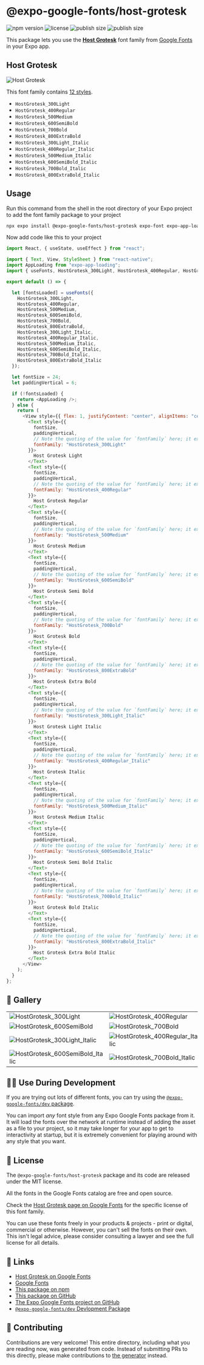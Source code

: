 # @expo-google-fonts/host-grotesk

![npm version](https://flat.badgen.net/npm/v/@expo-google-fonts/host-grotesk)
![license](https://flat.badgen.net/github/license/expo/google-fonts)
![publish size](https://flat.badgen.net/packagephobia/install/@expo-google-fonts/host-grotesk)
![publish size](https://flat.badgen.net/packagephobia/publish/@expo-google-fonts/host-grotesk)

This package lets you use the [**Host Grotesk**](https://fonts.google.com/specimen/Host+Grotesk) font family from [Google Fonts](https://fonts.google.com/) in your Expo app.

## Host Grotesk

![Host Grotesk](./font-family.png)

This font family contains [12 styles](#-gallery).

- `HostGrotesk_300Light`
- `HostGrotesk_400Regular`
- `HostGrotesk_500Medium`
- `HostGrotesk_600SemiBold`
- `HostGrotesk_700Bold`
- `HostGrotesk_800ExtraBold`
- `HostGrotesk_300Light_Italic`
- `HostGrotesk_400Regular_Italic`
- `HostGrotesk_500Medium_Italic`
- `HostGrotesk_600SemiBold_Italic`
- `HostGrotesk_700Bold_Italic`
- `HostGrotesk_800ExtraBold_Italic`

## Usage

Run this command from the shell in the root directory of your Expo project to add the font family package to your project

```sh
npx expo install @expo-google-fonts/host-grotesk expo-font expo-app-loading
```

Now add code like this to your project

```js
import React, { useState, useEffect } from "react";

import { Text, View, StyleSheet } from "react-native";
import AppLoading from "expo-app-loading";
import { useFonts, HostGrotesk_300Light, HostGrotesk_400Regular, HostGrotesk_500Medium, HostGrotesk_600SemiBold, HostGrotesk_700Bold, HostGrotesk_800ExtraBold, HostGrotesk_300Light_Italic, HostGrotesk_400Regular_Italic, HostGrotesk_500Medium_Italic, HostGrotesk_600SemiBold_Italic, HostGrotesk_700Bold_Italic, HostGrotesk_800ExtraBold_Italic } from '@expo-google-fonts/host-grotesk';

export default () => {

  let [fontsLoaded] = useFonts({
    HostGrotesk_300Light, 
    HostGrotesk_400Regular, 
    HostGrotesk_500Medium, 
    HostGrotesk_600SemiBold, 
    HostGrotesk_700Bold, 
    HostGrotesk_800ExtraBold, 
    HostGrotesk_300Light_Italic, 
    HostGrotesk_400Regular_Italic, 
    HostGrotesk_500Medium_Italic, 
    HostGrotesk_600SemiBold_Italic, 
    HostGrotesk_700Bold_Italic, 
    HostGrotesk_800ExtraBold_Italic
  });

  let fontSize = 24;
  let paddingVertical = 6;

  if (!fontsLoaded) {
    return <AppLoading />;
  } else {
    return (
      <View style={{ flex: 1, justifyContent: "center", alignItems: "center" }}>
        <Text style={{
          fontSize,
          paddingVertical,
          // Note the quoting of the value for `fontFamily` here; it expects a string!
          fontFamily: "HostGrotesk_300Light"
        }}>
          Host Grotesk Light
        </Text>
        <Text style={{
          fontSize,
          paddingVertical,
          // Note the quoting of the value for `fontFamily` here; it expects a string!
          fontFamily: "HostGrotesk_400Regular"
        }}>
          Host Grotesk Regular
        </Text>
        <Text style={{
          fontSize,
          paddingVertical,
          // Note the quoting of the value for `fontFamily` here; it expects a string!
          fontFamily: "HostGrotesk_500Medium"
        }}>
          Host Grotesk Medium
        </Text>
        <Text style={{
          fontSize,
          paddingVertical,
          // Note the quoting of the value for `fontFamily` here; it expects a string!
          fontFamily: "HostGrotesk_600SemiBold"
        }}>
          Host Grotesk Semi Bold
        </Text>
        <Text style={{
          fontSize,
          paddingVertical,
          // Note the quoting of the value for `fontFamily` here; it expects a string!
          fontFamily: "HostGrotesk_700Bold"
        }}>
          Host Grotesk Bold
        </Text>
        <Text style={{
          fontSize,
          paddingVertical,
          // Note the quoting of the value for `fontFamily` here; it expects a string!
          fontFamily: "HostGrotesk_800ExtraBold"
        }}>
          Host Grotesk Extra Bold
        </Text>
        <Text style={{
          fontSize,
          paddingVertical,
          // Note the quoting of the value for `fontFamily` here; it expects a string!
          fontFamily: "HostGrotesk_300Light_Italic"
        }}>
          Host Grotesk Light Italic
        </Text>
        <Text style={{
          fontSize,
          paddingVertical,
          // Note the quoting of the value for `fontFamily` here; it expects a string!
          fontFamily: "HostGrotesk_400Regular_Italic"
        }}>
          Host Grotesk Italic
        </Text>
        <Text style={{
          fontSize,
          paddingVertical,
          // Note the quoting of the value for `fontFamily` here; it expects a string!
          fontFamily: "HostGrotesk_500Medium_Italic"
        }}>
          Host Grotesk Medium Italic
        </Text>
        <Text style={{
          fontSize,
          paddingVertical,
          // Note the quoting of the value for `fontFamily` here; it expects a string!
          fontFamily: "HostGrotesk_600SemiBold_Italic"
        }}>
          Host Grotesk Semi Bold Italic
        </Text>
        <Text style={{
          fontSize,
          paddingVertical,
          // Note the quoting of the value for `fontFamily` here; it expects a string!
          fontFamily: "HostGrotesk_700Bold_Italic"
        }}>
          Host Grotesk Bold Italic
        </Text>
        <Text style={{
          fontSize,
          paddingVertical,
          // Note the quoting of the value for `fontFamily` here; it expects a string!
          fontFamily: "HostGrotesk_800ExtraBold_Italic"
        }}>
          Host Grotesk Extra Bold Italic
        </Text>
      </View>
    );
  }
};
```

## 🔡 Gallery


||||
|-|-|-|
|![HostGrotesk_300Light](./HostGrotesk_300Light.ttf.png)|![HostGrotesk_400Regular](./HostGrotesk_400Regular.ttf.png)|![HostGrotesk_500Medium](./HostGrotesk_500Medium.ttf.png)||
|![HostGrotesk_600SemiBold](./HostGrotesk_600SemiBold.ttf.png)|![HostGrotesk_700Bold](./HostGrotesk_700Bold.ttf.png)|![HostGrotesk_800ExtraBold](./HostGrotesk_800ExtraBold.ttf.png)||
|![HostGrotesk_300Light_Italic](./HostGrotesk_300Light_Italic.ttf.png)|![HostGrotesk_400Regular_Italic](./HostGrotesk_400Regular_Italic.ttf.png)|![HostGrotesk_500Medium_Italic](./HostGrotesk_500Medium_Italic.ttf.png)||
|![HostGrotesk_600SemiBold_Italic](./HostGrotesk_600SemiBold_Italic.ttf.png)|![HostGrotesk_700Bold_Italic](./HostGrotesk_700Bold_Italic.ttf.png)|![HostGrotesk_800ExtraBold_Italic](./HostGrotesk_800ExtraBold_Italic.ttf.png)||


## 👩‍💻 Use During Development

If you are trying out lots of different fonts, you can try using the [`@expo-google-fonts/dev` package](https://github.com/expo/google-fonts/tree/master/font-packages/dev#readme).

You can import _any_ font style from any Expo Google Fonts package from it. It will load the fonts over the network at runtime instead of adding the asset as a file to your project, so it may take longer for your app to get to interactivity at startup, but it is extremely convenient for playing around with any style that you want.


## 📖 License

The `@expo-google-fonts/host-grotesk` package and its code are released under the MIT license.

All the fonts in the Google Fonts catalog are free and open source.

Check the [Host Grotesk page on Google Fonts](https://fonts.google.com/specimen/Host+Grotesk) for the specific license of this font family.

You can use these fonts freely in your products & projects - print or digital, commercial or otherwise. However, you can't sell the fonts on their own. This isn't legal advice, please consider consulting a lawyer and see the full license for all details.

## 🔗 Links

- [Host Grotesk on Google Fonts](https://fonts.google.com/specimen/Host+Grotesk)
- [Google Fonts](https://fonts.google.com/)
- [This package on npm](https://www.npmjs.com/package/@expo-google-fonts/host-grotesk)
- [This package on GitHub](https://github.com/expo/google-fonts/tree/master/font-packages/host-grotesk)
- [The Expo Google Fonts project on GitHub](https://github.com/expo/google-fonts)
- [`@expo-google-fonts/dev` Devlopment Package](https://github.com/expo/google-fonts/tree/master/font-packages/dev)

## 🤝 Contributing

Contributions are very welcome! This entire directory, including what you are reading now, was generated from code. Instead of submitting PRs to this directly, please make contributions to [the generator](https://github.com/expo/google-fonts/tree/master/packages/generator) instead.
